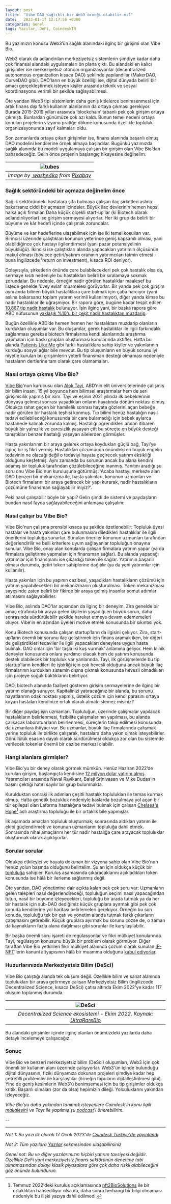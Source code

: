 ```yaml
---
layout: post
title:  "Vibe DAO sağlıklı bir Web3 örneği olabilir mi?"
date:   2023-01-17 12:17:56 +0300
categories: Genel
tags: Yazılar, DeFi, CoindeskTR
---
```


Bu yazımızın konusu Web3’ün sağlık alanındaki ilginç bir girişimi olan Vibe Bio. 

Web3 olarak da adlandırılan merkeziyetsiz sistemlerin şimdiye kadar daha çok finansal alandaki uygulamaları ön plana çıktı. Bu alandaki en kalıcı girişimler ise merkeziyetsiz otonom organizasyonlar (decentralized autonomous organization kısaca DAO) şeklinde yapılandılar (MakerDAO, CurveDAO gibi). DAO’ların en büyük özelliği ise, dijital dünyada belirli bir amacı gerçekleştirmek isteyen kişiler arasında teknik ve sosyal koordinasyonu verimli bir şekilde sağlayabilmesi. 

Öte yandan Web3 tipi sistemlerin daha geniş kitlelerce benimsenmesi için artık finans dışı farklı kullanım alanlarının da ortaya çıkması gerekiyor. Burada 2015-2019 yılları arasında ‘blockchain’ tabanlı pek çok girişim ortaya çıkmıştı. Bunlardan günümüze çok azı kaldı. Bunun temel nedeni ortaya konulan projelerin vizyonu pratiğe dökme konusunda özellikle topluluk organizasyonunda zayıf kalmaları oldu. 

Son zamanlarda ortaya çıkan girişimler ise, finans alanında başarılı olmuş DAO modelini kendilerine örnek almaya başladılar. Bugünkü yazımızda sağlık alanında bu modeli uygulamaya çalışan bir girişim olan Vibe Bio’dan bahsedeceğiz. Gelin önce projenin başlangıç hikayesine değinelim. 

| ![tubes](/assets/pipette-g25fc9daab_800.jpg)|
|:--:| 
| *Image by [ washe4ka](https://pixabay.com/users/washe4ka-8089393/) from [Pixabay](https://pixabay.com/)*|

### Sağlık sektöründeki bir açmaza değinelim önce

Sağlık sektöründeki hastalara şifa bulmaya çalışan ilaç şirketleri aslına bakarsanız ciddi bir açmazın içindeler. Büyük ilaç devlerinin hemen hepsi halka açık firmalar. Daha küçük ölçekli start-up’lar (ki Biotech olarak adlandırılıyorlar) ise girişim sermayesi alıyorlar. Her iki grup da belirli bir büyüme ve kâr hedefi içinde çalışmak zorundalar. 

Büyüme ve kar hedeflerine ulaşabilmek için ise iki temel koşulları var. Birincisi üzerinde çalıştıkları konunun yeterince geniş kapsamlı olması, yani olabildiğince çok hastayı ilgilendirmesi (yani pazar potansiyelinin büyüklüğü). İkincisi ise çalıştıkları alanda yapacakları yatırımın ölçüsünün makul olması (böylece getiri/yatırım oranının yatırımcıları tatmin etmesi - buna İngilizcede 'return on investment), kısaca ROI deniyor). 

Dolayısıyla, şirketlerin önünde çare bulabilecekleri pek çok hastalık olsa da, sermaye kısıtı nedeniyle bu hastalıkları belirli bir sıralamaya sokmak zorundalar. Bu nedenle, örneğin nadir görülen hastalıklar maalesef bu listede genelde ‘üvey evlat’ muamelesi görüyorlar. Bir yanda pek çok girişim aynı anda bilinen büyük hastalıklara çare bulmak için çaba harcıyor (yani aslına bakarsanız toplam yatırım verimli kullanılmıyor), diğer yanda kimse bu nadir hastalıklar ile uğraşmıyor. Bir rapora göre, bugüne kadar tespit edilen [10,867 tip nadir hastalık](https://rare-x.org/blog/2022/06/07/rare-x-releases-new-report-that-uncovers-large-number-of-previously-uncounted-rare-diseases/) bulunuyor. İşin ilginç yani, bir başka rapora göre ABD nüfusunun [yaklaşık %10'u bir çeşit nadir hastalıktan muzdarip](https://phrma.org/Scientific-Innovation/Progress-in-Fighting-Rare-Diseases). 

Bugün özellikle ABD’de hemen hemen her hastalıktan muzdarip olanların kurdukları oluşumlar var. Bu oluşumlar, gerek hastalıklar ile ilgili farkındalık sağlanması gerekse biotech firmalarına kendi alanlarında araştırma yapmaları için baskı grupları oluşturması konularında aktifler. Hatta bu alanda [Patients Like Me](https://www.patientslikeme.com/) gibi farklı hastalıklara sahip kişiler ve yakınlarının kurduğu sosyal ağlar bile mevcut. Bu tip oluşumların en büyük sorunu iyi niyetle kurulan bu girişimlerin yeterli finansman desteği olmaması nedeniyle hastaların dertlerine tam olarak çare olamamaları. 

### Nasıl ortaya çıkmış Vibe Bio?
[Vibe Bio](https://www.vibebio.com/)'nun kurucusu olan [Alok Tayi](https://twitter.com/aloktayi), ABD’nin elit üniversitelerinde çalışmış bir bilim insanı. 15 yıl boyunca hem bilimsel araştırmalar hem de seri girişimcilik yapmış bir isim. Tayi ve eşinin 2021 yılında ilk bebeklerinin dünyaya gelmesi sonrası yaşadıkları onların hayatında dönüm noktası olmuş. Oldukça rahat geçen bir hamilelik sonrası hayata gözlerini açan bebeğe nadir görülen bir hastalık teşhisi konmuş. Tıp bilimi henüz hastalığın nasıl tedavi edilebileceği konusunda bir çare bulamadığı için bebek aylarca hastanede kalmak zorunda kalmış. Hastalığı öğrendikleri andan itibaren büyük bir yalnızlık ve çaresizlik yaşayan çift bu süreçte en büyük desteği tanıştıkları benzer hastalığı yaşayan ailelerden görmüşler. 

Hasta yakınlarının bir araya gelerek ortaya koydukları güçlü bağ, Tayi’ye ilginç bir iş fikri vermiş. Hastalıkları çözümünün önündeki en büyük engelin tedavinin ne olacağı değil o tedaviyi hayata geçirecek yatırım eksikliği olduğunu keşfetmiş. Aynı zamanda bu sorunun ancak bu alana kendini adamış bir topluluk tarafından çözülebileceğine inanmış. Yanıtını aradığı şu soru onu Vibe Bio'nun kuruluşuna götürmüş: ‘Acaba hastayı merkeze alan DAO benzeri bir mekanizma ile, hasta yakınları, konunun uzmanları ve Biotech firmalarını bir araya getirecek bir yapı kurarak, nadir hastalıkların çözümüne finansman sağlayabilir miyiz?’. 

Peki nasıl çalışabilir böyle bir yapı? Gelin şimdi de sistemi ve paydaşların bundan nasıl fayda sağlayabileceğini anlamaya çalışalım: 

### Nasıl çalışır bu Vibe Bio?
Vibe Bio'nun çalışma prensibi kısaca şu şekilde özetlenebilir: Topluluk üyesi hastalar ve hasta yakınları çare bulunmasını diledikleri hastalıklar ile ilgili önerilerini topluluğa sunarlar. Sunulan öneriler konunun uzmanları tarafından değerlendirilir ve belli kriterlere uyum sağlayanlar topluluğun onayına sunulur. Vibe Bio, onay alan konularda çalışan firmalara yatırım yapar (ya da firmalara geliştirme yapmaları için finansman sağlar). Bu alanda yapacağı yatırımlar için finansmanı ise çıkardığı token ile sağlar. Yatırımın başarılı olması durumda, getiri token sahiplerine dağıtılır (ya da yeni yatırımlar için kullanılır).

Hasta yakınları için bu yapının cazibesi, yaşadıkları hastalıkların çözümü için yatırım yapabilecekleri bir mekanizmanın oluşturulması. Token mekanizması sayesinde zaten belirli bir fikirde bir araya gelmiş insanlar somut adımlar atılmasını sağlayabilirler. 

Vibe Bio, aslında DAO'lar açısından da ilginç bir deneyim. Zira genelde bir amaç etrafında bir araya gelen kişilerin yaşadığı en büyük sorun, daha sonrasında sürdürülebilir şekilde hareket etmeye devam edememeleri oluyor.  Vibe'in en azından üyeleri motive etmek konusunda bir sıkıntısı yok.

Konu Biotech konusunda çalışan startup’ların da ilgisini çekiyor. Zira, start-up’ların önemli bir sorunu ilaç geliştirmek için finans aramak iken, bir diğeri de geliştirdikleri tedaviler ile ilgili yapacakları deneylere uygun hasta bulmak. DAO onlar için 'bir taşla iki kuş vurmak' anlamına geliyor. Hem klinik deneyler konusunda onlara yardımcı olacak hem de yatırım konusunda destek olabilecek bir topluluk var yanlarında. Tayi, ilk görüşmelerde bu tip startup'ların kendileri ile işbirliği için çok hevesli olduğunu ancak büyük ilaç firmalarının kurdukları sistemin dışına çıkmak konusunda hevesli olmadıkları için projeye soğuk baktıklarını belirtiyor. 

DAO, biotech alanında faaliyet gösteren girişim sermayelerine de ilginç bir yatırım olanağı sunuyor. Kapitalinizi yatıracağınız bir alanda, bu sorunu hayatlarının odak noktası yapmış, üstelik çözüm için kendi parasını ortaya koyan hastaları kendinize ortak olarak almak istemez misiniz?

Bir diğer paydaş işin uzmanları. Topluluğun, üzerinde çalışmalar yapılacak hastalıkların belirlenmesi, fizibilite çalışmalarının yapılması, bu alanda çalışacak laboratuarların belirlenmesi, süreçlerin takip edilmesi konusunda da uzmanlara ihtiyacı var. Bu uzmanlar, büyük ilaç firmalarında çalışmak yerine topluluk ile birlikte çalışarak, hastalara daha yakın olmak isteyebilirler. Gönüllülük esasına dayalı olarak sürdürülmesi oldukça zor olan bu sistemde verilecek tokenler önemli bir cazibe merkezi olabilir. 

### Hangi alanlara girmişler?
Vibe Bio'yu bir deney olarak görmek mümkün. Henüz Haziran 2022’de kurulan girişim, başlangıçta kendisine [12 milyon dolar yatırım almış](https://twitter.com/VibeBio/status/1539580110344491008?s=20). Yatırımcıları arasında Naval Ravikant, Balaji Srinivasan ve Mike Dudas’ın başını çektiği hatırı sayılır bir grup bulunmakta.

Kurulduktan sonraki ilk adımları çeşitli hastalık toplulukları ile temas kurmak olmuş. Hatta genetik bozukluk nedeniyle kaslarda bozulmaya yol açan bir tür epilepsi olan Laforma hastalığına tedavi bulmak için çalışan [Chelsea's Hope](https://chelseashope.org/)[^1] adlı araştırma topluluğu ile bir ortaklık bile yapmışlar. 

İlk aşamada amaçları topluluk oluşturmak; sonrasında aldıkları yatırım ile ekibi güçlendirmek ve konunun uzmanlarını topluluğa dahil etmek. Sonrasında nihai amaçlarını her tür nadir hastalığa çare arayacak topluluklar oluşturmak olarak açıklıyorlar. 

### Sorular sorular

Oldukça etkileyici ve hayata dokunan bir vizyona sahip olan Vibe Bio'nun henüz yolun başında olduğunu belirtelim. Şu an için oldukça küçük bir [topluluğa](https://discord.gg/vibebio) sahipler. Kuruluş aşamasında çıkaracaklarını açıkladıkları token konusunda ise hâlâ bir ilerleme sağlanmış değil.

Öte yandan, DAO yönetimine dair açıkta kalan pek çok soru var: Uzmanların gelen talepleri nasıl değerlendireceği, topluluğun seçimi nasıl yapacağından tutun, nasıl bir büyüme izleyecekleri, topluluğu bir arada tutmak ya da her bir hastalık için sub-DAO dediğimiz küçük gruplara ayırmak gibi pek çok konuda kendilerine yol haritası belirlemeleri gerekiyor. Örneğin bu son konuda, topluluğu tek bir çatı ve yönetim altında tutmak farklı çıkarların çatışmasını getirebilir. Küçük gruplara ayırmak bu sorunu çözse de, o zaman da kaynakların fazla alana dağılması gibi sorunlar ile karşılaşılabilir. 

Bir başka önemli soru işareti de regülasyonlar ve fikri mülkiyet konularında. Tayi, regülasyon konusunu büyük bir problem olarak görmüyor. Diğer taraftan Vibe Bio yetkilileri fikri mülkiyet alanında çözüm olarak sunulan [IP-NFT](https://www.molecule.to/blog/ip-nfts-for-researchers-a-new-biomedical-funding-paradigm)'lerin kanuni altyapısının hâlâ bir muamma olduğunu [kabul ediyorlar](https://vibebio.substack.com/p/the-next-wave-of-biotechnology). 

### Huzurlarınızda Merkeziyetsiz Bilim (DeSci)

Vibe Bio çalıştığı alanda tek oluşum değil. Özellikle bilim ve sanat alanında toplulukları bir araya getirmeye çalışan Merkeziyetsiz Bilim (ingilizcede Decentralized Science, kısaca DeSci) çatısı altında Ekim 2022'ye kadar 117 oluşum toplanmış durumda.

| ![DeSci](/assets/decentralized_science_v2.jpg)|
|:--:| 
| *Decentralized Science ekosistemi - Ekim 2022. Kaynak: [UltraRareBio](https://ultrarare.bio/)*|

Bu alandaki girişimler içinde ilginç olanları önümüzdeki yazılarda daha detaylı incelemeye çalışacağız. 

### Sonuç

Vibe Bio ve benzeri merkeziyetsiz bilim (DeSci) oluşumları, Web3 için çok önemli bir kullanım alanı üzerinde çalışıyorlar. Web3'ün içinde bulunduğu dijital dünyasının,  fiziki dünyamıza dokunan projeleri şimdiye kadar hep çetrefilli problemler ile karşılaştılar (örneğin tapuların dijitalleştirilmesi gibi). Yine de geniş kesimlerin Web3'ü benimsemesi için bu tip girişimler oldukça kritik. Başarılı olmaları (zor da olsa) hepimizin dileği. Yolculuklarını yakından izleyeceğiz. 

*Vibe Bio'yu daha yakından tanımak isteyenlere Coindesk'in konu ilgili [makalesini](https://www.coindesk.com/layer2/2022/07/15/a-dao-for-diseases-how-vibe-bio-plans-to-retool-biotech-funding/) ve Tayt ile yapılmış şu [podcast](https://www.theblock.co/post/154203/vibe-bio-ceo-explains-how-this-dao-plans-to-revolutionize-the-trillion-dollar-pharmaceutical-industry)'i önerebilirim.*

[^1]: Temmuz 2022'deki kuruluş açıklamasında [nft2BioSolutions](https://nf2biosolutions.org/) ile bir ortaklıktan bahsediliyor olsa da, daha sonra herhangi bir bilgi olmaması nedeniyle bu ilişki yazıya dahil edilmedi. 

--



---

*Not 1: Bu yazı ilk olarak 17 Ocak 2023'de [Coindesk Türkiye'de yayınlandı](https://www.coindeskturkiye.com/yazarlar/turan-sert/web3un-uygulama-alanlari-saglik-3377)*

*Not 2: Tüm yazılara [Yazılar](/articles/) sekmesinden ulaşabilirsiniz*

*Genel not: Bu ve diğer yazılarımızın hiçbiri yatırım tavsiyesi değildir. Özellikle DeFi yani merkeziyetsiz finans sektörünün denetime tabi olmamasından dolayı klasik piyasalara göre çok daha riskli olabileceğini göz önünde bulundurun.*
